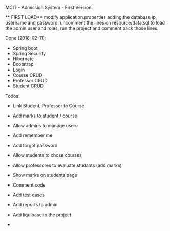 MCIT - Admission System - First Version

** FIRST LOAD**
modify application.properties adding the database ip, username and password.
uncomment the lines on resource/data.sql to load the admin user and roles, run the project and comment back those lines.

Done (2018-02-11):
  - Spring boot
  - Spring Security
  - Hibernate
  - Bootstrap
  - Login
  - Course CRUD
  - Professor CRUD
  - Student CRUD

Todos:
  - Link Student, Professor to Course
  - Add marks to student / course 
  - Allow admins to manage users
  - Add remember me
  - Add forgot password
  - Allow students to chose courses
  - Allow professores to evaluate studants (add marks)
  - Show marks on students page
  - Comment code
  - Add test cases
  - Add reports to admin
  - Add liquibase to the project


-
